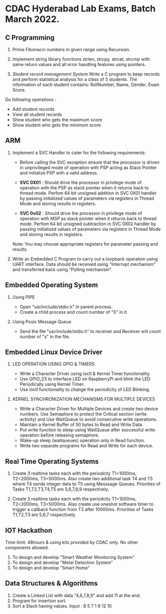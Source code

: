 # CDAC Hyderabad Lab Exams, Batch March 2022.

## C Programming

1. Prime Fibonacci numbers in given range using Recursion.

2. Implement string library functions strlen, strcpy, strcat, strcmp with same return values and all error handling features using pointers.

3. *Student record management System* 
Write a C program to keep records and perform statistical analysis for a class of 5 students. The information of each student contains: 
RollNumber, Name, Gender, Exam Score.

Do following operations :
- Add student records
- View all student records
- Show student who gets the maximum score
- Show student who gets the minimum score 


## ARM 

1. Implement a SVC Handler to cater for the following requirements:
    
    - Before calling the SVC exception ensure that the processor is driven in unprivileged mode of operation
      with PSP acting as Stack Pointer and initialize PSP with a valid address.
    
    - **SVC 0X01** : Should drive the processor in privilege mode of operation with the PSP as stack pointer  when it returns back to thread mode. Perfom 64 bit unsigned addition in SVC 0X01 handler by passing initialized values of parameters via registers in Thread Mode and storing results in registers.   

    - **SVC 0x02** : Should drive the processor in privilege mode of operation with MSP as stack pointer when it returns back to thread mode. Perfom 64 bit unsigned subtraction in SVC 0X02 handler by passing initialized values of parameters via registers in Thread Mode and storing results in registers.

    Note: You may choose appropriate registers for parameter passing and results.
       
2. Write an Embedded C Program to carry out a loopback operation using UART interface.
   Data should be received using "Interrupt mechanism" and transferred back using "Polling mechanism".    


## Embedded Operating System

1. Using PIPE
    - Open "usr/include/stdio.h" in parent process.
    - Create a child process and count number of "S" in it. 

2. Using Posix Message Queue
    - Send the file "usr/include/stdio.h" to receiver and Receiver will count number of "s" in the file.

## Embedded Linux Device Driver

1. LED OPERATION USING GPIO & TIMERS
    - Write a Character Driver using ioctl & Kernel Timer functionality.
    - Use GPIO_23 to interface LED on RaspberryPi and blink the LED Periodically using Kernel Timer.
    - Use ioctl functionality to change the periodicity of LED Blinking. 

2. KERNEL SYNCHRONIZATION MECHANISMS FOR MULTIPLE DEVICES

    - Write a Character Driver for Multiple Devices and create two device numbers. 
      Use Semaphore to protect the Critical section (write activity) and Use WaitQueue to avoid 
      consecutive write operations.
    - Maintain a Kernel Buffer of 50 bytes to Read and Write Data.  
    - Put write function to sleep using WaitQueue after successful write operation before releasing semaphore.
    - Wake-up sleep (waitqueues) operation only in Read function.
    - Write two separate programs for Read and Write for each device.

## Real Time Operating Systems

1. Create 3 realtime tasks each with the periodcity T1=1000ms, T2=2000ms, T3=5000ms.
Also create two additional task T4 and T5 where T4 sends integer data to T5 using Messsage Queues.
Priorities of Tasks T1,T2,T3,T4,T5 are 5,6,7,8,9 respectively.

2. Create 3 realtime tasks each with the periodcity T1=1000ms, T2=2000ms, T3=5000ms. 
Also create use oneshot software timer to trigger a callback function from T3 after 10000ms.
Priorities of Tasks T1,T2,T3 are 5,6,7 respectively.

## IOT Hackathon 

Time limit: 48hours & using kits provided by CDAC only. No other components allowed.

1. To design and develop "Smart Weather Monitoring System"
2. To design and develop "Metal Detection System"
3. To design and develop "Smart Home"

## Data Structures & Algorithms

1. Create a Linked List with data "4,6,7,8,9" and add 11 at the end.
2. Program for insertion sort.
3. Sort a Stack having values. 
    Input :  8 5 7 1 9 12 10